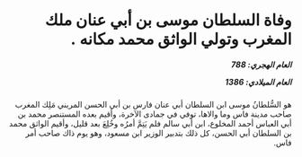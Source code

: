 <h1 dir="rtl">وفاة السلطان موسى بن أبي عنان ملك المغرب وتولي الواثق محمد مكانه .</h1>

<h5 dir="rtl">العام الهجري:  788

العام الميلادي: 1386

</h5>

<p dir="rtl">هو السُّلطانُ موسى ابن السلطان أبي عنان فارس بن أبي الحسن المريني مَلِك المغرب صاحب مدينة فاس وما والاها، توفي في جمادى الآخرة، وأقيم بعده المستنصر محمد بن أبي العباس أحمد المخلوع، ابن أبي سالم فلم يَتِمَّ أمرُه وخُلِعَ بعد قليل، وأقيم الواثق محمد بن السلطان أبي الحسن، كل ذلك بتدبير الوزير ابن مسعود، وهو يوم ذاك صاحب أمر فاس.</p></br>
